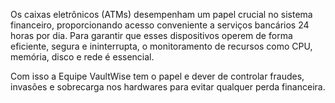 Os caixas eletrônicos (ATMs) desempenham um papel crucial no sistema financeiro, proporcionando acesso conveniente a serviços bancários 24 horas por dia. Para garantir que esses dispositivos operem de forma eficiente, segura e ininterrupta, o monitoramento de recursos como CPU, memória, disco e rede é essencial.

Com isso a Equipe VaultWise tem o papel e dever de controlar fraudes, invasões e sobrecarga nos hardwares para evitar qualquer perda financeira.
